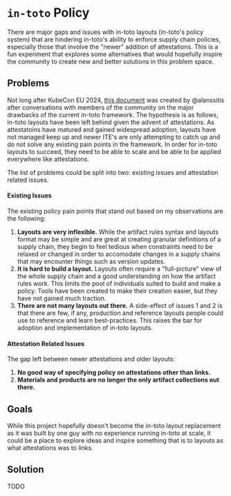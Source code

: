 # `in-toto` Policy

There are major gaps and issues with in-toto layouts (in-toto's policy system) that are hindering
in-toto's ability to enforce supply chain policies, especially those that involve the "newer"
addition of attestations. This is a fun experiment that explores some alternatives that would
hopefully inspire the community to create new and better solutions in this problem space.

## Problems

Not long after KubeCon EU 2024,
[this document](https://docs.google.com/document/d/1-pP-ycaIMN1H6llK1BWdovmNsY8AZ-grVRZZZwuWw2o/edit?usp=sharing)
was created by @alanssitis after conversations with members of the community on the major
drawbacks of the current in-toto framework. The hypothesis is as follows, in-toto layouts have
been left behind given the advent of attestations. As attestatoins have matured and gained
widespread adoption, layouts have not managed keep up and newer ITE's are only attempting to
catch up and do not solve any existing pain points in the framework. In order for in-toto layouts
to succeed, they need to be able to scale and be able to be applied everywhere like attestations.

The list of problems could be split into two: existing issues and attestation related issues.

#### Existing Issues

The existing policy pain points that stand out based on my observations are the following:

1. **Layouts are very inflexible.** While the artifact rules syntax and layouts format may be
simple and are great at creating granular definitions of a supply chain, they begin to feel
tedious when constraints need to be relaxed or changed in order to accomodate changes in a
supply chains that may encounter things such as version updates.
2. **It is hard to build a layout.** Layouts often require a "full-picture" view of the whole
supply chain and a good understanding on how the artifact rules work. This limits the pool of
individuals suited to build and make a policy. Tools have been created to make their creation
easier, but they have not gained much traction.
3. **There are not many layouts out there.** A side-effect of issues 1 and 2 is that there are
few, if any, production and reference layouts people could use to reference and learn
best-practices. This raises the bar for adoption and implementation of in-toto layouts.

#### Attestation Related Issues

The gap left between newer attestations and older layouts:

1. **No good way of specifying policy on attestations other than links.**
2. **Materials and products are no longer the only artifact collections out there.**

## Goals

While this project hopefully doesn't become the in-toto layout replacement as it was built by
one guy with no experience running in-toto at scale, it could be a place to explore ideas and
inspire something that is to layouts as what attestations was to links.

## Solution

TODO

